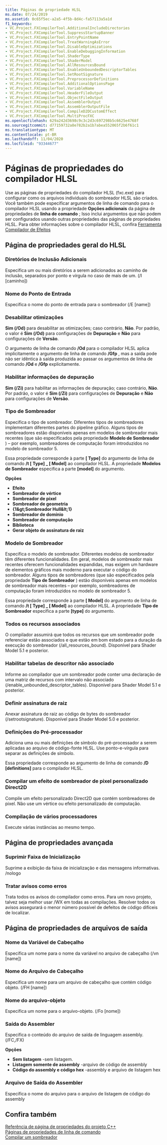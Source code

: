 ```yaml
---
title: Páginas de propriedade HLSL
ms.date: 07/24/2019
ms.assetid: 0c65f5ec-a2a5-4f5b-8d4c-fa57113a5a1d
f1_keywords:
- VC.Project.FXCompilerTool.AdditionalIncludeDirectories
- VC.Project.FXCompilerTool.SuppressStartupBanner
- VC.Project.FXCompilerTool.EntryPointName
- VC.Project.FXCompilerTool.TreatWarningAsError
- VC.Project.FXCompilerTool.DisableOptimizations
- VC.Project.FXCompilerTool.EnableDebuggingInformation
- VC.Project.FXCompilerTool.ShaderType
- VC.Project.FXCompilerTool.ShaderModel
- VC.Project.FXCompilerTool.AllResourcesBound
- VC.Project.FXCompilerTool.EnableUnboundedDescriptorTables
- VC.Project.FXCompilerTool.SetRootSignature
- VC.Project.FXCompilerTool.PreprocessorDefinitions
- VC.Project.FXCompilerTool.AdditionalOptionsPage
- VC.Project.FXCompilerTool.VariableName
- VC.Project.FXCompilerTool.HeaderFileOutput
- VC.Project.FXCompilerTool.ObjectFileOutput
- VC.Project.FXCompilerTool.AssemblerOutput
- VC.Project.FXCompilerTool.AssemblerOutputFile
- VC.Project.FXCompilerTool.CompileD2DCustomEffect
- VC.Project.FXCompilerTool.MultiProcFXC
ms.openlocfilehash: 629a242d3698c9c3c2d3c697298b5c6625e4768f
ms.sourcegitcommit: d77159732a8e782b2a1b7abea552065f2b6f61c1
ms.translationtype: MT
ms.contentlocale: pt-BR
ms.lasthandoff: 11/04/2020
ms.locfileid: "93344677"
---
```

# <a name="hlsl-compiler-property-pages"></a>Páginas de propriedades do compilador HLSL

Use as páginas de propriedades do compilador HLSL (fxc.exe) para configurar como os arquivos individuais do sombreador HLSL são criados. Você também pode especificar argumentos de linha de comando para o compilador HLSL usando a propriedade **Opções adicionais** da página de propriedades de **linha de comando** ; Isso inclui argumentos que não podem ser configurados usando outras propriedades das páginas de propriedades HLSL. Para obter informações sobre o compilador HLSL, confira [Ferramenta Compilador de Efeitos](/windows/win32/direct3dtools/fxc)

## <a name="hlsl-general-property-page"></a>Página de propriedades geral do HLSL

### <a name="additional-include-directories"></a>Diretórios de Inclusão Adicionais

Especifica um ou mais diretórios a serem adicionados ao caminho de inclusão, separados por ponto e vírgula no caso de mais de um. (/I [caminho])

### <a name="entrypoint-name"></a>Nome do Ponto de Entrada

Especifica o nome do ponto de entrada para o sombreador (/E [name])

### <a name="disable-optimizations"></a>Desabilitar otimizações

**Sim (/Od)** para desabilitar as otimizações; caso contrário, **Não**. Por padrão, o valor é **Sim (/Od)** para configurações de **Depuração** e **Não** para configurações de **Versão**.

O argumento de linha de comando **/Od** para o compilador HLSL aplica implicitamente o argumento de linha de comando **/Gfp** , mas a saída pode não ser idêntica à saída produzida ao passar os argumentos de linha de comando **/Od** e **/Gfp** explicitamente.

### <a name="enable-debugging-information"></a>Habilitar informações de depuração

**Sim (/Zi)** para habilitar as informações de depuração; caso contrário, **Não**. Por padrão, o valor é **Sim (/Zi)** para configurações de **Depuração** e **Não** para configurações de **Versão**.

### <a name="shader-type"></a>Tipo de Sombreador

Especifica o tipo de sombreador. Diferentes tipos de sombreadores implementam diferentes partes do pipeline gráfico. Alguns tipos de sombreadores estão disponíveis apenas em modelos de sombreador mais recentes (que são especificados pela propriedade **Modelo de Sombreador** ) – por exemplo, sombreadores de computação foram introduzidos no modelo de sombreador 5.

Essa propriedade corresponde à parte **\[ Type]** do argumento de linha de comando **/t \[ Type] _ \[ Model]** ao compilador HLSL. A propriedade **Modelos de Sombreador** especifica a parte **[model]** do argumento.

**Opções**

- **Efeito**
- **Sombreador de vértice**
- **Sombreador de pixel**
- **Sombreador de geometria**
- **{1&amp;gt;Sombreador Hull&amp;lt;1}**
- **Sombreador de domínio**
- **Sombreador de computação**
- **Biblioteca**
- **Gerar objeto de assinatura de raiz**

### <a name="shader-model"></a>Modelo de Sombreador

Especifica o modelo de sombreador. Diferentes modelos de sombreador têm diferentes funcionalidades. Em geral, modelos de sombreador mais recentes oferecem funcionalidades expandidas, mas exigem um hardware de elementos gráficos mais moderno para executar o código do sombreador. Alguns tipos de sombreadores (que são especificados pela propriedade **Tipo de Sombreador** ) estão disponíveis apenas em modelos de sombreador mais recentes – por exemplo, sombreadores de computação foram introduzidos no modelo de sombreador 5.

Essa propriedade corresponde à parte **\[ Model]** do argumento de linha de comando **/t \[ Type] _ \[ Model]** ao compilador HLSL. A propriedade **Tipo de Sombreador** especifica a parte **[type]** do argumento.

### <a name="all-resources-bound"></a>Todos os recursos associados

O compilador assumirá que todos os recursos que um sombreador pode referenciar estão associados e que estão em bom estado para a duração da execução do sombreador (/all_resources_bound). Disponível para Shader Model 5.1 e posterior.

### <a name="enable-unbounded-descriptor-tables"></a>Habilitar tabelas de descritor não associado

Informe ao compilador que um sombreador pode conter uma declaração de uma matriz de recursos com intervalo não associado (/enable_unbounded_descriptor_tables). Disponível para Shader Model 5.1 e posterior.

### <a name="set-root-signature"></a>Definir assinatura de raiz

Anexar assinatura de raiz ao código de bytes do sombreador (/setrootsignature). Disponível para Shader Model 5.0 e posterior.

### <a name="preprocessor-definitions"></a>Definições do Pré-processador

Adiciona uma ou mais definições de símbolo do pré-processador a serem aplicadas ao arquivo de código-fonte HLSL. Use ponto-e-vírgula para separar as definições de símbolo.

Essa propriedade corresponde ao argumento de linha de comando **/D \[definitions]** para o compilador HLSL.

### <a name="compile-a-direct2d-custom-pixel-shader-effect"></a>Compilar um efeito de sombreador de pixel personalizado Direct2D

Compile um efeito personalizado Direct2D que contém sombreadores de pixel. Não use um vértice ou efeito personalizado de computação.

### <a name="multi-processor-compilation"></a>Compilação de vários processadores

Execute várias instâncias ao mesmo tempo.

## <a name="advanced-property-page"></a>Página de propriedades avançada

### <a name="suppress-startup-banner"></a>Suprimir Faixa de Inicialização

Suprime a exibição da faixa de inicialização e das mensagens informativas. /nologo

### <a name="treat-warnings-as-errors"></a>Tratar avisos como erros

Trata todos os avisos do compilador como erros. Para um novo projeto, talvez seja melhor usar /WX em todas as compilações. Resolver todos os avisos assegurará o menor número possível de defeitos de código difíceis de localizar.

## <a name="output-files-property-page"></a>Página de propriedades de arquivos de saída

### <a name="header-variable-name"></a>Nome da Variável de Cabeçalho

Especifica um nome para o nome da variável no arquivo de cabeçalho (/vn [name])

### <a name="header-file-name"></a>Nome do Arquivo de Cabeçalho

Especifica um nome para um arquivo de cabeçalho que contém código objeto. (/FH [name])

### <a name="object-file-name"></a>Nome do arquivo-objeto

Especifica um nome para o arquivo-objeto. (/Fo [nome])

### <a name="assembler-output"></a>Saída do Assembler

Especifica o conteúdo do arquivo de saída de linguagem assembly. (/FC,/FX)

**Opções**

- **Sem listagem** -sem listagem.
- **Listagem somente de assembly** -arquivo de código de assembly
- **Código do assembly e código hex** -assembly e arquivo de listagem hex

### <a name="assembler-output-file"></a>Arquivo de Saída do Assembler

Especifica o nome do arquivo para o arquivo de listagem de código do assembly

## <a name="see-also"></a>Confira também

[Referência de página de propriedades do projeto C++](property-pages-visual-cpp.md)<br>
[Páginas de propriedades de linha de comando](command-line-property-pages.md)<br>
[Compilar um sombreador](/windows/win32/direct3dhlsl/dx-graphics-hlsl-part1)
